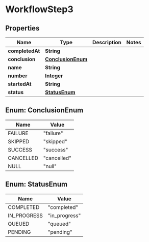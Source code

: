 

# WorkflowStep3


## Properties

| Name | Type | Description | Notes |
|------------ | ------------- | ------------- | -------------|
|**completedAt** | **String** |  |  |
|**conclusion** | [**ConclusionEnum**](#ConclusionEnum) |  |  |
|**name** | **String** |  |  |
|**number** | **Integer** |  |  |
|**startedAt** | **String** |  |  |
|**status** | [**StatusEnum**](#StatusEnum) |  |  |



## Enum: ConclusionEnum

| Name | Value |
|---- | -----|
| FAILURE | &quot;failure&quot; |
| SKIPPED | &quot;skipped&quot; |
| SUCCESS | &quot;success&quot; |
| CANCELLED | &quot;cancelled&quot; |
| NULL | &quot;null&quot; |



## Enum: StatusEnum

| Name | Value |
|---- | -----|
| COMPLETED | &quot;completed&quot; |
| IN_PROGRESS | &quot;in_progress&quot; |
| QUEUED | &quot;queued&quot; |
| PENDING | &quot;pending&quot; |



